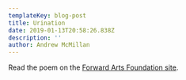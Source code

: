 ```yaml
---
templateKey: blog-post
title: Urination
date: 2019-01-13T20:58:26.838Z
description: ''
author: Andrew McMillan
---
```

Read the poem on the [Forward Arts Foundation site](http://www.forwardartsfoundation.org/poetry/urination/).
